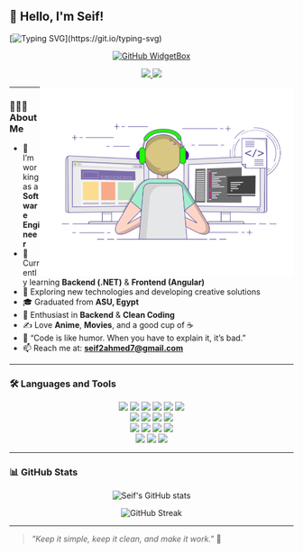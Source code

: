 <!-- Profile Title -->
## 👋 Hello, I'm Seif!

<!-- Typing Animation -->
[![Typing SVG](https://readme-typing-svg.demolab.com?font=Comfortaa&size=24&pause=1000&color=016EEA&center=true&vCenter=true&width=500&lines=Egyptian+🇪🇬;Software+Engineer;Backend+Developer;Frontend+Developer;Nice+to+meet+you...)](https://git.io/typing-svg)

<!-- GitHub Widget -->
<p align="center">
  <a href="https://github.com/Se1fAhmed">
    <img width="70%" height="70%" src="https://github-widgetbox.vercel.app/api/profile?username=Se1fAhmed&data=followers,repositories,stars,commits" alt="GitHub WidgetBox" />
  </a>
</p>

<!-- Social Links -->
<p align="center">
  <a href="https://www.linkedin.com/in/ahmedsamirf11">
    <img src="https://img.shields.io/badge/-LinkedIn-blue?style=flat&logo=Linkedin&logoColor=white" />
  </a>
  <a href="https://drive.google.com/file/d/1lhSBgAjb6rgh2BNKmFMqzIzduZ6lbR8j/view?usp=share_link">
    <img src="https://img.shields.io/badge/Resume-View-green?style=flat&logo=google-drive&logoColor=white" />
  </a>
</p>

<!-- Animated GIF -->
<img align="right" alt="Coding GIF" src="https://raw.githubusercontent.com/devSouvik/devSouvik/master/gif3.gif" width="450"/>

---

### 👨🏻‍💻 About Me

- 💼 I’m working as a **Software Engineer**
- 🔭 Currently learning **Backend (.NET)** & **Frontend (Angular)**
- 🤔 Exploring new technologies and developing creative solutions
- 🎓 Graduated from **ASU, Egypt**
- 🌱 Enthusiast in **Backend** & **Clean Coding**
- ✍️ Love **Anime**, **Movies**, and a good cup of ☕
- 💬 “Code is like humor. When you have to explain it, it’s bad.”
- 📫 Reach me at: **seif2ahmed7@gmail.com**

---

### 🛠️ Languages and Tools

<p align="center">
  <code><img width="8%" src="https://cdn.jsdelivr.net/gh/devicons/devicon/icons/cplusplus/cplusplus-original.svg"></code>
  <code><img width="8%" src="https://cdn.jsdelivr.net/gh/devicons/devicon/icons/csharp/csharp-original.svg"></code>
  <code><img width="15%" src="https://www.vectorlogo.zone/logos/java/java-ar21.svg"></code>
  <code><img width="15%" src="https://www.vectorlogo.zone/logos/javascript/javascript-ar21.svg"></code>
  <code><img width="15%" src="https://www.vectorlogo.zone/logos/typescriptlang/typescriptlang-ar21.svg"></code>
  <code><img width="15%" src="https://www.vectorlogo.zone/logos/python/python-ar21.svg"></code>
  <br/>
  <code><img width="15%" src="https://www.vectorlogo.zone/logos/w3_html5/w3_html5-ar21.svg"></code>
  <code><img width="15%" src="https://www.vectorlogo.zone/logos/css3/css3-ar21.svg"></code>
  <code><img width="15%" src="https://www.vectorlogo.zone/logos/jquery/jquery-ar21.svg"></code>
  <code><img width="15%" src="https://www.vectorlogo.zone/logos/angular/angular-ar21.svg"></code>
  <br/>
  <code><img width="15%" src="https://upload.wikimedia.org/wikipedia/de/8/8c/Microsoft_SQL_Server_Logo.svg"></code>
  <code><img width="15%" src="https://www.vectorlogo.zone/logos/mongodb/mongodb-ar21.svg"></code>
  <code><img width="15%" src="https://www.vectorlogo.zone/logos/sqlite/sqlite-ar21.svg"></code>
  <code><img width="15%" src="https://www.vectorlogo.zone/logos/oracle/oracle-ar21.svg"></code>
  <br/>
  <code><img width="15%" src="https://www.vectorlogo.zone/logos/dotnet/dotnet-ar21.svg"></code>
  <code><img width="15%" src="https://www.vectorlogo.zone/logos/firebase/firebase-ar21.svg"></code>
  <code><img width="15%" src="https://www.vectorlogo.zone/logos/git-scm/git-scm-ar21.svg"></code>
</p>

---

### 📊 GitHub Stats

<p align="center">
  <img src="https://github-readme-stats.vercel.app/api?username=Se1fAhmed&show_icons=true&theme=tokyonight" alt="Seif's GitHub stats" />
</p>

<p align="center">
  <img src="https://github-readme-streak-stats.herokuapp.com/?user=Se1fAhmed&theme=tokyonight" alt="GitHub Streak" />
</p>

---

> _"Keep it simple, keep it clean, and make it work."_ 🚀
